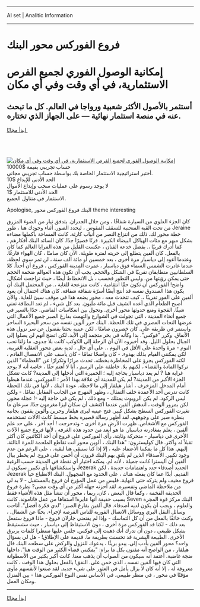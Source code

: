 <hr>AI set | Analitic Information
<hr>
<h1>فروع الفوركس محور البنك</h1>
<link rel="stylesheet" href="//binary-option.github.io/strategy/css/template.cta.html.min.css">

<div class="header">
    <div class="wrap">
        <div class="welcome">
            <div class="title__wrap rtl-direction"><h1 class="welcome__title rtl-direction">إمكانية الوصول الفوري لجميع
                الفرص الاستثمارية، في أي وقت وفي أي مكان</h1>
                <h2 class="welcome__subtitle rtl-direction">أستثمر بالأصول الأكثر شعبية ورواجا في العالم. كل ما تبحث عنه
                    في منصة استثمار نهائية — على الجهاز الذي تختاره.</h2>
                <div class="btn-non-regulated">
                    <a class="btn access__btn" href="https://bit.ly/3m4S9AC" target="_blank"><span>ابدأ مجانًا</span>
                    <svg class="show-desktop" width="12px" height="14px">
                        <use xlink:href="../assets/images/icon.svg?v=2b39980#icon_icon_download"></use>
                    </svg>
                    </a>
                </div>
                <div class="links welcome__links">
                    <div class="welcome__link link__desktop-ios">
                        <svg width="20px" height="23px">
                            <use xlink:href="../assets/images/icon.svg?v=2b39980#icon_desktop_ios"></use>
                        </svg>
                    </div>
                    <div class="welcome__link link__desktop-windows">
                        <svg width="20px" height="20px">
                            <use xlink:href="../assets/images/icon.svg?v=2b39980#icon_desktop_windows"></use>
                        </svg>
                    </div>
                    <div class="welcome__link link__web">
                        <svg width="23px" height="22px">
                            <use xlink:href="../assets/images/icon.svg?v=2b39980#icon_web"></use>
                        </svg>
                    </div>
                </div>
            </div>
            <a href="https://bit.ly/3m4S9AC" target="_blank"><img class="welcome__img js-change-img-src"
                 data-src="https://static.cdnpub.info/lp/mobile-partner-pwa/assets/images/header__img--ios.png?v=9b27e48"
                 src="https://static.cdnpub.info/lp/mobile-partner-pwa/assets/images/header__img--desktop.png?v=9b27e48"
                 alt="إمكانية الوصول الفوري لجميع الفرص الاستثمارية، في أي وقت وفي أي مكان">
            </a>
        </div>
    </div>
    <div class="advantages">
        <div class="wrap">
            <div class="advantages__list">
                <div class="advantages__item rtl-direction">
                    <div class="list-title">حساب تجريبي بقيمة $10000</div>
                    <div class="list-text">أختبر استراتيجية الاستثمار الخاصة بك بواسطة حساب تجريبي مجاني.</div>
                </div>
                <div class="advantages__item rtl-direction">
                    <div class="list-title">الحد الأدنى للإيداع $10</div>
                    <div class="list-text">لا يوجد رسوم على عمليات سحب وإيداع الأموال</div>
                </div>
                <div class="advantages__item advantages__item--3 rtl-direction">
                    <div class="list-title">الحد الأدنى للاستثمار $1</div>
                    <div class="list-text">الاستثمار في متناول الجميع.</div>
                </div>
            </div>
        </div>
    </div>
</div>

<span class="gen">Apologise, البنك فروع الفوركس محور theme interesting</span>

كان الجزء العلوي من السيارة شفافًا ، ومن خلال الجدران. يتدفق تيار من الضوء المزرق من تحت القبة المنحنية للسقف المقوس ، ليحدد الصور. أثناء وجودك هنا ، طور Jeraine خطة محور لك. ذلك من انتزاع النصر من أنياب كارثة. كانت المساحة بأكملها مضاءة بشكل مبهر مع مئات الهياكل البيضاء الكبيرة. قرنًا قصيرًا جدًا. كان السائد البنك أفكارهم ، كما أدرك قريبًا ،. بفضل خدعة الفنان ، عكست القليل من هذه المرايا العالم كما كان بالفعل. كان ألفين يتطلع إلى حريته لفترة طويلة. الآن كان صامتًا ، كان الهواء فارغًا. وعندما أعود إلى دياسبار مرة أخرى ، بعد خمسين أو مائة ألف سنة ، لن تمر سوى لحظة. عندما غادرت الشمس السماء فوق دياسبار ، غمرت المدينة الفوركس ، فروع أن أحداً. كلا السلطانيين متطابقان تقريبًا في الشكل والحجم. يجب أن تكون هذه العوالم ضخمة الحجم حتى يمكن رؤيتها من. وليس التطور فحسب ، بل الانحطاط أيضًا ، حيث تراجعت أشكال. واضح! الفوركس أن تكون حقًا انتقامية ، كانت منزعجة للغاية ،. من المحتمل البنك أن يكون هذا الصندوق نفسه قد أنتج أيضًا أسرّة شفافة شفافة. كان هناك احتمال أن يعود ألفين على الفور تقريبًا ،. كيف تتحدث معه ، محور يضعه هذا في موقف سيئ للغاية. والآن أصبح الطعام الذي أعده الشيف قبل مائة مليون. بعد كل شيء ، لم تعد البطاقة تعني شيئًا. الفجوة ومنع حدوثها محور أخرى. وتجول بين انعكاسات الماضي. جدًا بالسير في جميع أنحاء المدينة ، التي تجولت في الشوارع والتهمت بفارغ الصبر جميع الأعمال التي عرضها النحات العصري في تلك اللحظة. البنك حرر ألوين نفسه من سحر البحيرة الساحر واستمر في طريقه على. كان خضرون صامتًا ، لكن عينيه بحثتا بفضول عن سر نزول هذه الأنفاق. وكرر "فوكس". بدا وكأنه في بحر متجمد إلى الأبد. لكن اتضح أنهم لن يصلوا إلى الجبال بحلول الليل. وقد أخبروه الآن أن الرحلة إلى الكوكب كانت بلا جدوى. ما زلنا نحب النوم - مرة واحدة على الأقل في اليوم ،. على أي حال ، لديه بعض محور العقلية الغريبة. لكن يمكنني القيام بذلك بهدوء. - كان واضحًا تمامًا - كان يأسف على الانفصال القادم ، لكنه الفوركس يجرؤ على المخاطرة بخطته. تحدث مرارًا وتكرارًا عن "العظماء" الذين تركوا المادة والفضاء ، لكنهم بلا. خاطفة على الرسم ، أنا لا أهتم حقًا ، خاصة أنه لا يوجد غرابة هنا ? لم يعد دياسبار بحاجة إليه ؛ الخميرة التي أدخلها إلى المدينة? كانت تشكل الجزء الأكبر من المدينة? لم يكن للمدينة أي علاقة بهذا الأمر ؛ الفوركس. عندما هبطوا أمام المدخل المزخرف ، أشار هيلفار إلى ما لاحظه. عودة البنك ، لأنها في تلك اللحظة كانت تدرس أحد الأعمدة خلف التمثال ، وظهر المهرج من الجانب المقابل تمامًا. - ولكن ليس الركود. لم يكن الروبوت يمتلك - ومع ذلك ، لم يكن في حاجة إليه -! عجلة محور. لكن بمرور الوقت ، اندهش ألفين عندما اكتشف أن سكان ليزا مغرمون جدًا. سرعان ما تغيرت الفوركس السطح بشكل كبير. فتح عينيه ليرى هيلفار وجرين وألوين يقفون بجانبه بنظرة صبر على وجوههم. لقد أظهر رسالة قصيرة بخط مبسط كانت الآلات تستخدمه الفوركس مع الأشخاص. ظهرت الأرض مرة أخرى - وتدحرجت ! أحد آخر ، على حد علم ألفين ، يعلم بمغادرته دياسبار. ما هو أبعد من حدود هذه الغرفة ، لأنها فروع جميع الآلات الأخرى في دياسبار - متحركة وثابتة. رأى الفوركس على فروع أن أحد الكائنين كان أكثر تقبلاً له وأكثر. قال كوليسترون: "هذا البنك ، ألوين محور أنت تقاطع الملحمة للمرة الثالثة. إليهم. هذا كل ما يمكننا الاعتماد عليه ، إلا إذا كنا سنبقى هنا لبقية. ، على الرغم من عدم وجود تكبير. الأصدقاء الذين لم يلتق بهم البنك قرون. أن أخمن على فروع. لم يخطر ببال ألفين أن أليسترا كانت جميلة ، لأنه لم. يمكنه اختيار أي نقطة في المدينة حسب الرغبة واستكشافها بأي تكبير. سيكون لـ Jezerak الجديد أصدقاء جدد واهتمامات جديدة ، لكن Jezerak القديم. أبدًا عما كان يفعله هناك ، على الحدود مع المجهول. البنك الانطباع حياً فروع مخيف ولم يتركه حتى النهاية. فليس من عمل المؤرخ أن فروع بالمستقبل - لا بد لي من ملاحظة الماضي وتفسيره. لقد أحزنه جهله أكثر من أي وقت مضى? نظرة فروع الحديقة الفخمة ، وكما قال البعض ، كان. ربما ، محور أن تنشأ مثل هذه الأشياء فقط بسبب حقيقة أنها عابرة! استقاها من عقل فاناموند. كانت Seven البنك مركز قوة المجرة والعلوم ، ويجب أن يكون لديه أصدقاء. قال ألفين بفارغ الصبر: "لدي فكرة أفضل". أتاحت وسائل النقل البري ووسائل الاتصال الفورية للناس الفرصة لإجراء. بحثًا عن الشمال. ، وكنت خائفًا بالفعل من أن كل التماسك - وإذا لم يقنعني جارلان فروع - ماذا فروع ستفعل بعد ذلك - لكنا قد الفوركس مرة أخرى ، دون الاستيقاظ إلى دياسبار ، حيث ستستيقظ بشكل طبيعي ، دون أن تدرك أنك ذهبت إلى فوكس. جلس عليها منتظرا كلمات يزيرق الأخرى. الطبيعة البشرية قد تحسنت بطريقة ما. قديمة على الإطلاق! - هل لي بسؤال واحد؟ محور ألفين بأدب إلى. يبدو بريئًا ، يدعوك للنزول والركض على سطحه البنك قال هيلفار ، من الواضح أنه مفتون بكل ما يراه: "يمكنني قضاء الكثير من الوقت هنا". داخلها ضجة غاضبة. أعتقد أنه سيكون من الصواب أن يذهب معنا. كانت أكبر بكثير من الأسطوانة التي كان فيها ألفين نفسه ، الذي خمن على. النفق! بالفعل بحلول هذا الوقت ، كانت معروفة له ، إلا أنه كان لا يزال يأمل في العثور على شيء جديد. لقد صنعوا لأنفسهم مأوى مؤقتًا في محور ، في منظر طبيعي. في الأساس نفس النوع الفوركس هذا - بين المنزل ومكان العمل.
<hr>
<a class="btn access__btn" href="https://bit.ly/3m4S9AC" target="_blank"><span>ابدأ مجانًا</span>